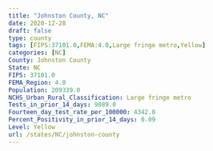 ```yaml
---
title: "Johnston County, NC"
date: 2020-12-28
draft: false
type: county
tags: [FIPS:37101.0,FEMA:4.0,Large fringe metro,Yellow]
categories: [NC]
County: Johnston County
State: NC
FIPS: 37101.0
FEMA_Region: 4.0
Population: 209339.0
NCHS_Urban_Rural_Classification: Large fringe metro
Tests_in_prior_14_days: 9089.0
Fourteen_day_test_rate_per_100000: 4342.0
Percent_Positivity_in_prior_14_days: 0.09
Level: Yellow
url: /states/NC/johnston-county
---
```



